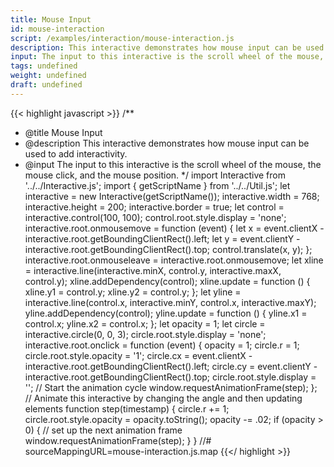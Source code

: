 ```yaml
---
title: Mouse Input
id: mouse-interaction
script: /examples/interaction/mouse-interaction.js
description: This interactive demonstrates how mouse input can be used to add interactivity.
input: The input to this interactive is the scroll wheel of the mouse, the mouse click, and the mouse position.
tags: undefined
weight: undefined
draft: undefined
---
```


{{< highlight javascript >}}
/**
* @title Mouse Input
* @description This interactive demonstrates how mouse input can be used to add interactivity.
* @input The input to this interactive is the scroll wheel of the mouse, the mouse click, and the mouse position.
*/
import Interactive from '../../Interactive.js';
import { getScriptName } from '../../Util.js';
let interactive = new Interactive(getScriptName());
interactive.width = 768;
interactive.height = 200;
interactive.border = true;
let control = interactive.control(100, 100);
control.root.style.display = 'none';
interactive.root.onmousemove = function (event) {
    let x = event.clientX - interactive.root.getBoundingClientRect().left;
    let y = event.clientY - interactive.root.getBoundingClientRect().top;
    control.translate(x, y);
};
interactive.root.onmouseleave = interactive.root.onmousemove;
let xline = interactive.line(interactive.minX, control.y, interactive.maxX, control.y);
xline.addDependency(control);
xline.update = function () {
    xline.y1 = control.y;
    xline.y2 = control.y;
};
let yline = interactive.line(control.x, interactive.minY, control.x, interactive.maxY);
yline.addDependency(control);
yline.update = function () {
    yline.x1 = control.x;
    yline.x2 = control.x;
};
let opacity = 1;
let circle = interactive.circle(0, 0, 3);
circle.root.style.display = 'none';
interactive.root.onclick = function (event) {
    opacity = 1;
    circle.r = 1;
    circle.root.style.opacity = '1';
    circle.cx = event.clientX - interactive.root.getBoundingClientRect().left;
    circle.cy = event.clientY - interactive.root.getBoundingClientRect().top;
    circle.root.style.display = '';
    // Start the animation cycle
    window.requestAnimationFrame(step);
};
// Animate this interactive by changing the angle and then updating elements
function step(timestamp) {
    circle.r += 1;
    circle.root.style.opacity = opacity.toString();
    opacity -= .02;
    if (opacity > 0) {
        // set up the next animation frame
        window.requestAnimationFrame(step);
    }
}
//# sourceMappingURL=mouse-interaction.js.map
{{</ highlight >}}

